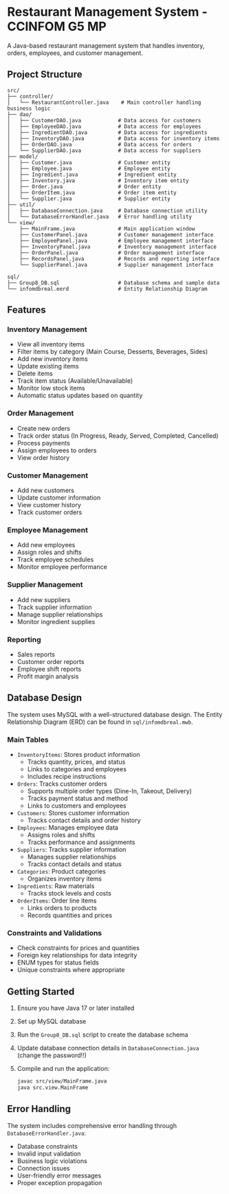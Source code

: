 # Restaurant Management System - CCINFOM G5 MP

A Java-based restaurant management system that handles inventory, orders, employees, and customer management.

## Project Structure

```
src/
├── controller/
│   └── RestaurantController.java    # Main controller handling business logic
├── dao/
│   ├── CustomerDAO.java            # Data access for customers
│   ├── EmployeeDAO.java            # Data access for employees
│   ├── IngredientDAO.java          # Data access for ingredients
│   ├── InventoryDAO.java           # Data access for inventory items
│   ├── OrderDAO.java               # Data access for orders
│   └── SupplierDAO.java            # Data access for suppliers
├── model/
│   ├── Customer.java               # Customer entity
│   ├── Employee.java               # Employee entity
│   ├── Ingredient.java             # Ingredient entity
│   ├── Inventory.java              # Inventory item entity
│   ├── Order.java                  # Order entity
│   ├── OrderItem.java              # Order item entity
│   └── Supplier.java               # Supplier entity
├── util/
│   ├── DatabaseConnection.java     # Database connection utility
│   └── DatabaseErrorHandler.java   # Error handling utility
└── view/
    ├── MainFrame.java              # Main application window
    ├── CustomerPanel.java          # Customer management interface
    ├── EmployeePanel.java          # Employee management interface
    ├── InventoryPanel.java         # Inventory management interface
    ├── OrderPanel.java             # Order management interface
    ├── RecordsPanel.java           # Records and reporting interface
    └── SupplierPanel.java          # Supplier management interface

sql/
├── Group8_DB.sql                   # Database schema and sample data
└── infomdbreal.eerd                # Entity Relationship Diagram
```

## Features

### Inventory Management
- View all inventory items
- Filter items by category (Main Course, Desserts, Beverages, Sides)
- Add new inventory items
- Update existing items
- Delete items
- Track item status (Available/Unavailable)
- Monitor low stock items
- Automatic status updates based on quantity

### Order Management
- Create new orders
- Track order status (In Progress, Ready, Served, Completed, Cancelled)
- Process payments
- Assign employees to orders
- View order history

### Customer Management
- Add new customers
- Update customer information
- View customer history
- Track customer orders

### Employee Management
- Add new employees
- Assign roles and shifts
- Track employee schedules
- Monitor employee performance

### Supplier Management
- Add new suppliers
- Track supplier information
- Manage supplier relationships
- Monitor ingredient supplies

### Reporting
- Sales reports
- Customer order reports
- Employee shift reports
- Profit margin analysis

## Database Design

The system uses MySQL with a well-structured database design. The Entity Relationship Diagram (ERD) can be found in `sql/infomdbreal.mwb`.

### Main Tables
- `InventoryItems`: Stores product information
  - Tracks quantity, prices, and status
  - Links to categories and employees
  - Includes recipe instructions
- `Orders`: Tracks customer orders
  - Supports multiple order types (Dine-In, Takeout, Delivery)
  - Tracks payment status and method
  - Links to customers and employees
- `Customers`: Stores customer information
  - Tracks contact details and order history
- `Employees`: Manages employee data
  - Assigns roles and shifts
  - Tracks performance and assignments
- `Suppliers`: Tracks supplier information
  - Manages supplier relationships
  - Tracks contact details and status
- `Categories`: Product categories
  - Organizes inventory items
- `Ingredients`: Raw materials
  - Tracks stock levels and costs
- `OrderItems`: Order line items
  - Links orders to products
  - Records quantities and prices

### Constraints and Validations
- Check constraints for prices and quantities
- Foreign key relationships for data integrity
- ENUM types for status fields
- Unique constraints where appropriate

## Getting Started

1. Ensure you have Java 17 or later installed
2. Set up MySQL database
3. Run the `Group8_DB.sql` script to create the database schema

4. Update database connection details in `DatabaseConnection.java` (change the password!!)

5. Compile and run the application:
   ```bash
   javac src/view/MainFrame.java
   java src.view.MainFrame
   ```

## Error Handling

The system includes comprehensive error handling through `DatabaseErrorHandler.java`:
- Database constraints
- Invalid input validation
- Business logic violations
- Connection issues
- User-friendly error messages
- Proper exception propagation
